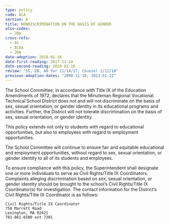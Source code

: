 ```yaml
---
type: policy
code: ACA
section: A
title: NONDISCRIMINATION ON THE BASIS OF GENDER
also-codes:
  - JBA
cross-refs:
  - AC
  - ACAA
  - JBA
date-adoption: 2018-01-16
date-first-reading: 2017-11-14
date-second-reading: 2018-01-16
review: "SS, EB, AD for 11/14/17; Counsel 1/12/18"
previous-adoption-dates: "2008-11-18; 2013-01-22"
---
```


The School Committee, in accordance with Title IX of the Education Amendments of 1972, declares that the Minuteman Regional Vocational Technical School District does not and will not discriminate on the basis of sex, sexual orientation, or gender identity in its educational programs and activities. Further, the District will not tolerate discrimination on the basis of sex, sexual orientation, or gender identity.

This policy extends not only to students with regard to educational opportunities, but also to employees with regard to employment opportunities.

The School Committee will continue to ensure fair and equitable educational and employment opportunities, without regard to sex, sexual orientation, or gender identity to all of its students and employees.

To ensure compliance with this policy, the Superintendent shall designate one or more individuals to serve as Civil Rights/Title IX Coordinators. Complaints alleging discrimination based on sex, sexual orientation, or gender identity should be brought to the school’s Civil Rights/Title IX Coordinator(s) for investigation. The contact information for the District’s Civil Rights/Title IX Coordinator is as follows:

	Civil Rights/Title IX Coordinator 
	758 Marrett Road
	Lexington, MA 02421 
	781-861-6500 ext 7301

